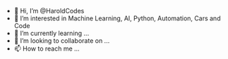 - 👋 Hi, I’m @HaroldCodes
- 👀 I’m interested in Machine Learning, AI, Python, Automation, Cars and Code
- 🌱 I’m currently learning ... 
- 💞️ I’m looking to collaborate on ...
- 📫 How to reach me ...



